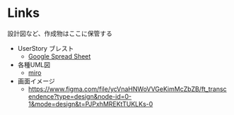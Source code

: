 # Links

設計図など、作成物はここに保管する

- UserStory ブレスト
    - [Google Spread Sheet](https://docs.google.com/spreadsheets/d/1YAxWDiMKkAfcs1gYeJl9riWA6ZE2zxg5p6Vq23YtYgE/edit?usp=sharing)
- 各種UML図
    - [miro](https://miro.com/app/board/uXjVM36SfKc=/)
- 画面イメージ
    - https://www.figma.com/file/ycVnaHNWoVVGeKimMcZbZB/ft_transcendence?type=design&node-id=0-1&mode=design&t=PJPxhMREKtTUKLKs-0
